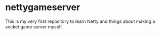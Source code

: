 # nettygameserver
This is my very first repository to learn Netty and things about making a socket game server myself.
